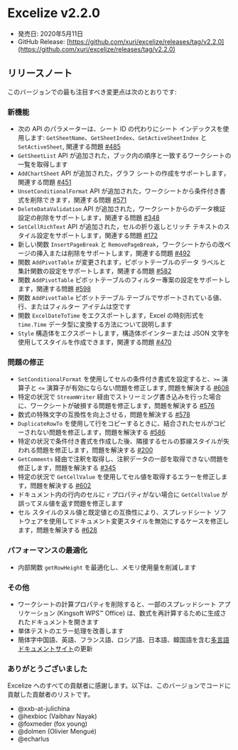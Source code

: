 # Excelize v2.2.0

* 発売日: 2020年5月11日
* GitHub Release: [https://github.com/xuri/excelize/releases/tag/v2.2.0](https://github.com/xuri/excelize/releases/tag/v2.2.0)

## リリースノート

このバージョンでの最も注目すべき変更点は次のとおりです:

### 新機能

* 次の API のパラメーターは、シート ID の代わりにシート インデックスを使用します: `GetSheetName`、`GetSheetIndex`、`GetActiveSheetIndex` と `SetActiveSheet`, 関連する問題 [#485](https://github.com/xuri/excelize/issues/485)
* `GetSheetList` API が追加された，ブック内の順序と一致するワークシートの一覧を取得します
* `AddChartSheet` API が追加された，グラフ シートの作成をサポートします，関連する問題 [#451](https://github.com/xuri/excelize/issues/451)
* `UnsetConditionalFormat` API が追加された，ワークシートから条件付き書式を削除できます，関連する問題 [#571](https://github.com/xuri/excelize/issues/571)
* `DeleteDataValidation` API が追加された，ワークシートからのデータ検証設定の削除をサポートします，関連する問題 [#348](https://github.com/xuri/excelize/issues/348)
* `SetCellRichText` API が追加された，セルの折り返しとリッチ テキストのスタイル設定をサポートします，関連する問題 [#172](https://github.com/xuri/excelize/issues/172)
* 新しい関数 `InsertPageBreak` と `RemovePageBreak`，ワークシートからの改ページの挿入または削除をサポートします，関連する問題 [#492](https://github.com/xuri/excelize/issues/492)
* 関数 `AddPivotTable` が変更されます，ピボットテーブルのデータ ラベルと集計関数の設定をサポートします，関連する問題 [#582](https://github.com/xuri/excelize/issues/582)
* 関数 `AddPivotTable` ピボットテーブルのフィルター專案の設定をサポートします，関連する問題 [#598](https://github.com/xuri/excelize/issues/598)
* 関数 `AddPivotTable` ピボットテーブル テーブルでサポートされている値、行、またはフィルター アイテムは空です
* 関数 `ExcelDateToTime` をエクスポートします，Excel の時刻形式を `time.Time` データ型に変換する方法について説明します
* `Style` 構造体をエクスポートします，構造体ポインターまたは JSON 文字を使用してスタイルを作成できます，関連する問題 [#470](https://github.com/xuri/excelize/issues/470)

### 問題の修正

* `SetConditionalFormat` を使用してセルの条件付き書式を設定すると、`>=` 演算子と `<=` 演算子が有効にならない問題を修正します, 問題を解決する [#608](https://github.com/xuri/excelize/issues/608)
* 特定の状況で `StreamWriter` 経由でストリーミング書き込みを行った場合に、ワークシートが破損する問題を修正します，問題を解決する [#576](https://github.com/xuri/excelize/issues/576)
* 数式の特殊文字の互換性を向上させる，問題を解決する [#578](https://github.com/xuri/excelize/issues/578)
* `DuplicateRowTo` を使用して行をコピーするときに、結合されたセルがコピーされない問題を修正します，問題を解決する [#586](https://github.com/xuri/excelize/issues/586)
* 特定の状況で条件付き書式を作成した後、隣接するセルの罫線スタイルが失われる問題を修正します，問題を解決する [#200](https://github.com/xuri/excelize/issues/200)
* `GetComments` 経由で注釈を取得し、注釈データの一部を取得できない問題を修正します，問題を解決する [#345](https://github.com/xuri/excelize/issues/345)
* 特定の状況で `GetCellValue` を使用してセル値を取得するエラーを修正します，問題を解決する [#602](https://github.com/xuri/excelize/issues/602)
* ドキュメント内の行内のセルに `r` プロパティがない場合に `GetCellValue` が誤ってヌル値を返す問題を修正します
* セル スタイルのヌル値と既定値との互換性により、スプレッドシート ソフトウェアを使用してドキュメント変更スタイルを無効にするケースを修正します，問題を解決する [#628](https://github.com/xuri/excelize/issues/628)

### パフォーマンスの最適化

* 内部関数 `getRowHeight` を最適化し、メモリ使用量を削減します

### その他

* ワークシートの計算プロパティを削除すると、一部のスプレッドシート アプリケーション (Kingsoft WPS&trade; Office) は、数式を再計算するために生成されたドキュメントを開きます
* 単体テストのエラー処理を改善します
* 簡体字中国語、英語、フランス語、ロシア語、日本語、韓国語を含む[多言語ドキュメントサイト](https://xuri.me/excelize)の更新

### ありがとうございました

Excelize へのすべての貢献者に感謝します。以下は、このバージョンでコードに貢献した貢献者のリストです。

* @xxb-at-julichina
* @hexbioc (Vaibhav Nayak)
* @foxmeder (fox young)
* @dolmen (Olivier Mengué)
* @echarlus
